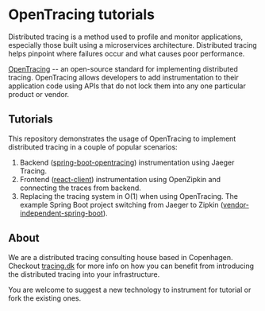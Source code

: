 # OpenTracing tutorials

Distributed tracing is a method used to profile and monitor applications, especially those built using a microservices architecture. Distributed tracing helps pinpoint where failures occur and what causes poor performance.

[OpenTracing](https://opentracing.io/) -- an open-source standard for implementing distributed tracing. OpenTracing allows developers to add instrumentation to their application code using APIs that do not lock them into any one particular product or vendor.

## Tutorials

This repository demonstrates the usage of OpenTracing to implement distributed tracing in a couple of popular scenarios:

1. Backend ([spring-boot-opentracing](spring-boot-opentracing)) instrumentation using Jaeger Tracing.
2. Frontend ([react-client](react-client)) instrumentation using OpenZipkin and connecting the traces from backend.
3. Replacing the tracing system in O(1) when using OpenTracing. The example Spring Boot project switching from Jaeger to Zipkin ([vendor-independent-spring-boot](vendor-independent-spring-boot)).

## About

We are a distributed tracing consulting house based in Copenhagen. Checkout [tracing.dk](http://tracing.dk) for more info on how you can benefit from introducing the distributed tracing into your infrastructure.

You are welcome to suggest a new technology to instrument for tutorial or fork the existing ones.
